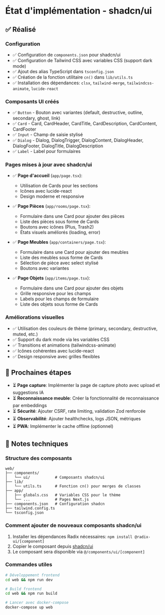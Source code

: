 # État d'implémentation - shadcn/ui

## ✅ Réalisé

### Configuration
- ✅ Configuration de `components.json` pour shadcn/ui
- ✅ Configuration de Tailwind CSS avec variables CSS (support dark mode)
- ✅ Ajout des alias TypeScript dans `tsconfig.json`
- ✅ Création de la fonction utilitaire `cn()` dans `lib/utils.ts`
- ✅ Installation des dépendances: `clsx`, `tailwind-merge`, `tailwindcss-animate`, `lucide-react`

### Composants UI créés
- ✅ `Button` - Bouton avec variantes (default, destructive, outline, secondary, ghost, link)
- ✅ `Card` - Card, CardHeader, CardTitle, CardDescription, CardContent, CardFooter
- ✅ `Input` - Champ de saisie stylisé
- ✅ `Dialog` - Dialog, DialogTrigger, DialogContent, DialogHeader, DialogFooter, DialogTitle, DialogDescription
- ✅ `Label` - Label pour formulaires

### Pages mises à jour avec shadcn/ui
- ✅ **Page d'accueil** (`app/page.tsx`):
  - Utilisation de Cards pour les sections
  - Icônes avec lucide-react
  - Design moderne et responsive

- ✅ **Page Pièces** (`app/rooms/page.tsx`):
  - Formulaire dans une Card pour ajouter des pièces
  - Liste des pièces sous forme de Cards
  - Boutons avec icônes (Plus, Trash2)
  - États visuels améliorés (loading, error)

- ✅ **Page Meubles** (`app/containers/page.tsx`):
  - Formulaire dans une Card pour ajouter des meubles
  - Liste des meubles sous forme de Cards
  - Sélection de pièce avec select stylisé
  - Boutons avec variantes

- ✅ **Page Objets** (`app/items/page.tsx`):
  - Formulaire dans une Card pour ajouter des objets
  - Grille responsive pour les champs
  - Labels pour les champs de formulaire
  - Liste des objets sous forme de Cards

### Améliorations visuelles
- ✅ Utilisation des couleurs de thème (primary, secondary, destructive, muted, etc.)
- ✅ Support du dark mode via les variables CSS
- ✅ Transitions et animations (tailwindcss-animate)
- ✅ Icônes cohérentes avec lucide-react
- ✅ Design responsive avec grilles flexibles

## 🎯 Prochaines étapes

- ⏳ **Page capture**: Implémenter la page de capture photo avec upload et suggestions IA
- ⏳ **Reconnaissance meuble**: Créer la fonctionnalité de reconnaissance par embeddings
- ⏳ **Sécurité**: Ajouter CSRF, rate limiting, validation Zod renforcée
- ⏳ **Observabilité**: Ajouter healthchecks, logs JSON, métriques
- ⏳ **PWA**: Implémenter le cache offline (optionnel)

## 📝 Notes techniques

### Structure des composants
```
web/
├── components/
│   └── ui/           # Composants shadcn/ui
├── lib/
│   └── utils.ts      # Fonction cn() pour merges de classes
├── app/
│   ├── globals.css   # Variables CSS pour le thème
│   └── ...           # Pages Next.js
├── components.json   # Configuration shadcn
├── tailwind.config.ts
└── tsconfig.json
```

### Comment ajouter de nouveaux composants shadcn/ui
1. Installer les dépendances Radix nécessaires: `npm install @radix-ui/[component]`
2. Copier le composant depuis [shadcn/ui](https://ui.shadcn.com/docs/components)
3. Le composant sera disponible via `@/components/ui/[component]`

### Commandes utiles
```bash
# Développement frontend
cd web && npm run dev

# Build frontend
cd web && npm run build

# Lancer avec docker-compose
docker-compose up web
```

